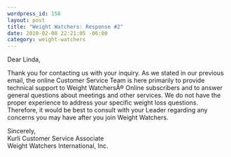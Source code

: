 ```yaml
--- 
wordpress_id: 158
layout: post
title: "Weight Watchers: Response #2"
date: 2010-02-08 22:21:05 -06:00
category: weight-watchers
---
```

Dear Linda,

Thank you for contacting us with your inquiry.  As we stated in our previous email, the online Customer Service Team is here primarily to provide technical support to Weight WatchersÂ® Online subscribers and to answer general questions about meetings and other services.  We do not have the proper experience to address your specific weight loss questions.  Therefore, it would be best to consult with your Leader regarding any concerns you may have after you join Weight Watchers.

Sincerely,  
Kurli 
Customer Service Associate  
Weight Watchers International,  Inc.
